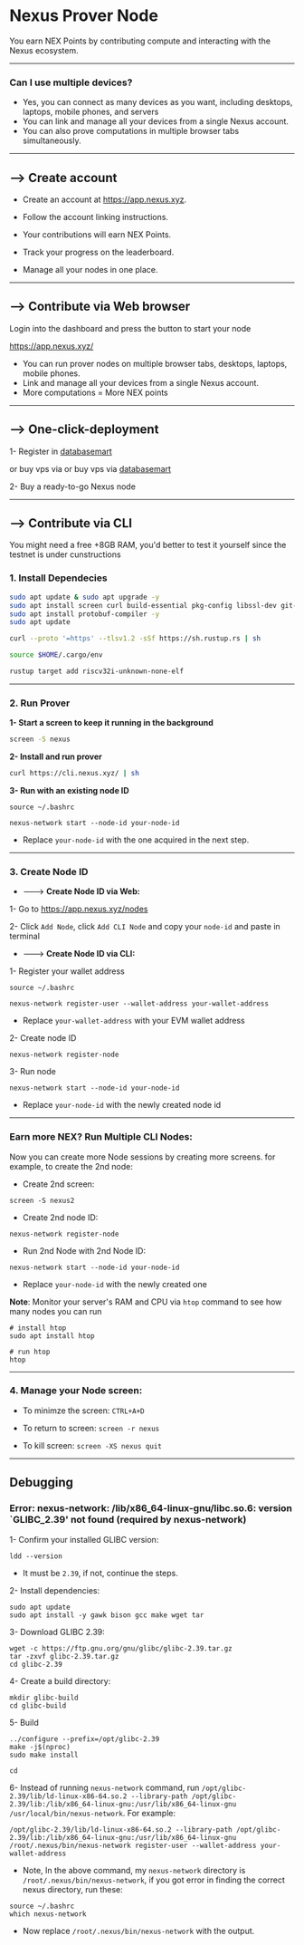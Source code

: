 # Nexus Prover Node
You earn NEX Points by contributing compute and interacting with the Nexus ecosystem.

---

### Can I use multiple devices?
* Yes, you can connect as many devices as you want, including desktops, laptops, mobile phones, and servers
* You can link and manage all your devices from a single Nexus account.
* You can also prove computations in multiple browser tabs simultaneously.

---

## --> Create account
* Create an account at https://app.nexus.xyz.

* Follow the account linking instructions.

* Your contributions will earn NEX Points.

* Track your progress on the leaderboard.

* Manage all your nodes in one place.

---

## --> Contribute via Web browser
Login into the dashboard and press the button to start your node

https://app.nexus.xyz/

- You can run prover nodes on multiple browser tabs, desktops, laptops, mobile phones.
- Link and manage all your devices from a single Nexus account.
- More computations = More NEX points

---

## --> One-click-deployment 
1- Register in [databasemart](https://www.databasemart.com/?aff_id=fd547bb607b1462d99962f0763ee52d8)

or buy vps via or buy vps via  [databasemart](https://www.databasemart.com/?aff_id=fd547bb607b1462d99962f0763ee52d8)

2- Buy a ready-to-go Nexus node

---

## --> Contribute via CLI
You might need a free +8GB RAM, you'd better to test it yourself since the testnet is under cunstructions
### 1. Install Dependecies
```bash
sudo apt update & sudo apt upgrade -y
sudo apt install screen curl build-essential pkg-config libssl-dev git-all -y
sudo apt install protobuf-compiler -y
sudo apt update
```
```bash
curl --proto '=https' --tlsv1.2 -sSf https://sh.rustup.rs | sh
```
```bash
source $HOME/.cargo/env
```
```bash
rustup target add riscv32i-unknown-none-elf
```

---

### 2. Run Prover
**1- Start a screen to keep it running in the background**
```bash
screen -S nexus
```
**2- Install and run prover**
```bash
curl https://cli.nexus.xyz/ | sh
```

**3- Run with an existing node ID**

```
source ~/.bashrc

nexus-network start --node-id your-node-id
```
* Replace `your-node-id` with the one acquired in the next step.

---

### 3. Create Node ID
* ---> **Create Node ID via Web:**

1- Go to https://app.nexus.xyz/nodes

2- Click `Add Node`, click `Add CLI Node` and copy your `node-id` and paste in terminal

* ---> **Create Node ID via CLI:**

1- Register your wallet address
```
source ~/.bashrc

nexus-network register-user --wallet-address your-wallet-address
```
* Replace `your-wallet-address` with your EVM wallet address

2- Create node ID
```
nexus-network register-node
```

3- Run node
```
nexus-network start --node-id your-node-id
```
* Replace `your-node-id` with the newly created node id

---

### Earn more NEX? Run Multiple CLI Nodes:
Now you can create more Node sessions by creating more screens. for example, to create the 2nd node:
* Create 2nd screen:
```
screen -S nexus2
```

* Create 2nd node ID:
```
nexus-network register-node
```

* Run 2nd Node with 2nd Node ID:
```
nexus-network start --node-id your-node-id
```
* Replace `your-node-id` with the newly created one

**Note**: Monitor your server's RAM and CPU via `htop` command to see how many nodes you can run
```console
# install htop
sudo apt install htop

# run htop
htop
```

---

### 4. Manage your Node screen:
* To minimze the screen: `CTRL+A+D`

* To return to screen: `screen -r nexus`

* To kill screen: `screen -XS nexus quit`

---

## Debugging
### Error: nexus-network: /lib/x86_64-linux-gnu/libc.so.6: version `GLIBC_2.39' not found (required by nexus-network)
1- Confirm your installed GLIBC version:
```
ldd --version
```
* It must be `2.39`, if not, continue the steps.

2- Install dependencies:
```
sudo apt update
sudo apt install -y gawk bison gcc make wget tar
```

3- Download GLIBC 2.39:
```
wget -c https://ftp.gnu.org/gnu/glibc/glibc-2.39.tar.gz
tar -zxvf glibc-2.39.tar.gz
cd glibc-2.39
```

4- Create a build directory:
```
mkdir glibc-build
cd glibc-build
```

5- Build
```
../configure --prefix=/opt/glibc-2.39
make -j$(nproc)
sudo make install
```
```
cd
```

6- Instead of running `nexus-network` command, run `/opt/glibc-2.39/lib/ld-linux-x86-64.so.2 --library-path /opt/glibc-2.39/lib:/lib/x86_64-linux-gnu:/usr/lib/x86_64-linux-gnu /usr/local/bin/nexus-network`. For example: 
```
/opt/glibc-2.39/lib/ld-linux-x86-64.so.2 --library-path /opt/glibc-2.39/lib:/lib/x86_64-linux-gnu:/usr/lib/x86_64-linux-gnu /root/.nexus/bin/nexus-network register-user --wallet-address your-wallet-address
```
*  Note, In the above command, my `nexus-network` directory is `/root/.nexus/bin/nexus-network`, if you got error in finding the correct nexus directory, run these:
```
source ~/.bashrc
which nexus-network
```
* Now replace `/root/.nexus/bin/nexus-network` with the output.

